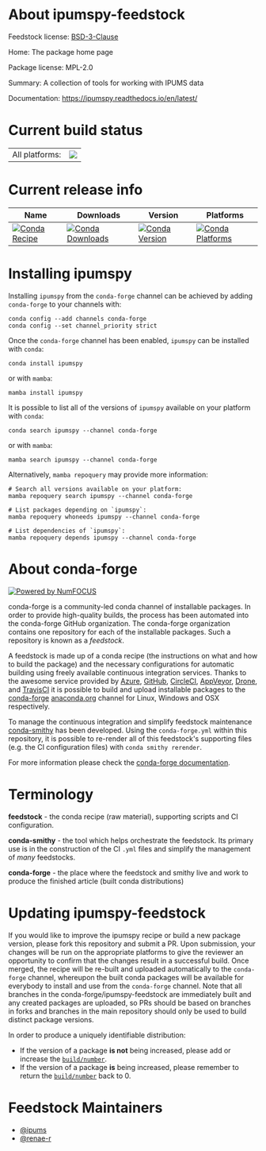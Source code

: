 About ipumspy-feedstock
=======================

Feedstock license: [BSD-3-Clause](https://github.com/conda-forge/ipumspy-feedstock/blob/main/LICENSE.txt)

Home: The package home page

Package license: MPL-2.0

Summary: A collection of tools for working with IPUMS data

Documentation: https://ipumspy.readthedocs.io/en/latest/

Current build status
====================


<table><tr><td>All platforms:</td>
    <td>
      <a href="https://dev.azure.com/conda-forge/feedstock-builds/_build/latest?definitionId=15076&branchName=main">
        <img src="https://dev.azure.com/conda-forge/feedstock-builds/_apis/build/status/ipumspy-feedstock?branchName=main">
      </a>
    </td>
  </tr>
</table>

Current release info
====================

| Name | Downloads | Version | Platforms |
| --- | --- | --- | --- |
| [![Conda Recipe](https://img.shields.io/badge/recipe-ipumspy-green.svg)](https://anaconda.org/conda-forge/ipumspy) | [![Conda Downloads](https://img.shields.io/conda/dn/conda-forge/ipumspy.svg)](https://anaconda.org/conda-forge/ipumspy) | [![Conda Version](https://img.shields.io/conda/vn/conda-forge/ipumspy.svg)](https://anaconda.org/conda-forge/ipumspy) | [![Conda Platforms](https://img.shields.io/conda/pn/conda-forge/ipumspy.svg)](https://anaconda.org/conda-forge/ipumspy) |

Installing ipumspy
==================

Installing `ipumspy` from the `conda-forge` channel can be achieved by adding `conda-forge` to your channels with:

```
conda config --add channels conda-forge
conda config --set channel_priority strict
```

Once the `conda-forge` channel has been enabled, `ipumspy` can be installed with `conda`:

```
conda install ipumspy
```

or with `mamba`:

```
mamba install ipumspy
```

It is possible to list all of the versions of `ipumspy` available on your platform with `conda`:

```
conda search ipumspy --channel conda-forge
```

or with `mamba`:

```
mamba search ipumspy --channel conda-forge
```

Alternatively, `mamba repoquery` may provide more information:

```
# Search all versions available on your platform:
mamba repoquery search ipumspy --channel conda-forge

# List packages depending on `ipumspy`:
mamba repoquery whoneeds ipumspy --channel conda-forge

# List dependencies of `ipumspy`:
mamba repoquery depends ipumspy --channel conda-forge
```


About conda-forge
=================

[![Powered by
NumFOCUS](https://img.shields.io/badge/powered%20by-NumFOCUS-orange.svg?style=flat&colorA=E1523D&colorB=007D8A)](https://numfocus.org)

conda-forge is a community-led conda channel of installable packages.
In order to provide high-quality builds, the process has been automated into the
conda-forge GitHub organization. The conda-forge organization contains one repository
for each of the installable packages. Such a repository is known as a *feedstock*.

A feedstock is made up of a conda recipe (the instructions on what and how to build
the package) and the necessary configurations for automatic building using freely
available continuous integration services. Thanks to the awesome service provided by
[Azure](https://azure.microsoft.com/en-us/services/devops/), [GitHub](https://github.com/),
[CircleCI](https://circleci.com/), [AppVeyor](https://www.appveyor.com/),
[Drone](https://cloud.drone.io/welcome), and [TravisCI](https://travis-ci.com/)
it is possible to build and upload installable packages to the
[conda-forge](https://anaconda.org/conda-forge) [anaconda.org](https://anaconda.org/)
channel for Linux, Windows and OSX respectively.

To manage the continuous integration and simplify feedstock maintenance
[conda-smithy](https://github.com/conda-forge/conda-smithy) has been developed.
Using the ``conda-forge.yml`` within this repository, it is possible to re-render all of
this feedstock's supporting files (e.g. the CI configuration files) with ``conda smithy rerender``.

For more information please check the [conda-forge documentation](https://conda-forge.org/docs/).

Terminology
===========

**feedstock** - the conda recipe (raw material), supporting scripts and CI configuration.

**conda-smithy** - the tool which helps orchestrate the feedstock.
                   Its primary use is in the construction of the CI ``.yml`` files
                   and simplify the management of *many* feedstocks.

**conda-forge** - the place where the feedstock and smithy live and work to
                  produce the finished article (built conda distributions)


Updating ipumspy-feedstock
==========================

If you would like to improve the ipumspy recipe or build a new
package version, please fork this repository and submit a PR. Upon submission,
your changes will be run on the appropriate platforms to give the reviewer an
opportunity to confirm that the changes result in a successful build. Once
merged, the recipe will be re-built and uploaded automatically to the
`conda-forge` channel, whereupon the built conda packages will be available for
everybody to install and use from the `conda-forge` channel.
Note that all branches in the conda-forge/ipumspy-feedstock are
immediately built and any created packages are uploaded, so PRs should be based
on branches in forks and branches in the main repository should only be used to
build distinct package versions.

In order to produce a uniquely identifiable distribution:
 * If the version of a package **is not** being increased, please add or increase
   the [``build/number``](https://docs.conda.io/projects/conda-build/en/latest/resources/define-metadata.html#build-number-and-string).
 * If the version of a package **is** being increased, please remember to return
   the [``build/number``](https://docs.conda.io/projects/conda-build/en/latest/resources/define-metadata.html#build-number-and-string)
   back to 0.

Feedstock Maintainers
=====================

* [@ipums](https://github.com/ipums/)
* [@renae-r](https://github.com/renae-r/)

